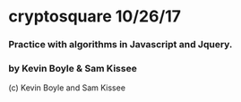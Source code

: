 # cryptosquare 10/26/17

### Practice with algorithms in Javascript and Jquery.
### by Kevin Boyle & Sam Kissee

(c) Kevin Boyle and Sam Kissee
